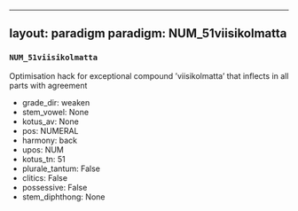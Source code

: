 
---
layout: paradigm
paradigm: NUM_51viisikolmatta
---
### ` NUM_51viisikolmatta `

Optimisation hack for exceptional compound ’viisikolmatta’ that inflects in all parts with agreement
* grade_dir: weaken
* stem_vowel: None
* kotus_av: None
* pos: NUMERAL
* harmony: back
* upos: NUM
* kotus_tn: 51
* plurale_tantum: False
* clitics: False
* possessive: False
* stem_diphthong: None
